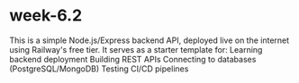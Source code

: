 # week-6.2
This is a simple Node.js/Express backend API, deployed live on the internet using Railway's free tier. It serves as a starter template for:  Learning backend deployment  Building REST APIs  Connecting to databases (PostgreSQL/MongoDB)  Testing CI/CD pipelines
